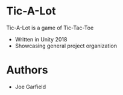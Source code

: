 # Tic-A-Lot
Tic-A-Lot is a game of Tic-Tac-Toe
  - Written in Unity 2018
  - Showcasing general project organization
  
# Authors
  - Joe Garfield

